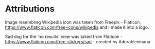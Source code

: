 # Attributions

Image resembling Wikipedia icon was taken from Freepik - Flaticon, https://www.flaticon.com/free-icons/wikipedia and I made it into a logo.

Sad dog for the 'no results' view was taked from Flaticon - https://www.flaticon.com/free-stickers/sad - created by Adorableninana